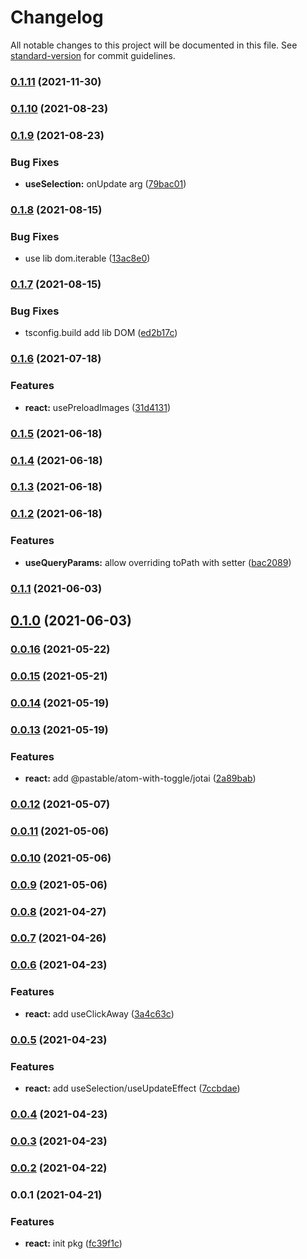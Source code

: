 # Changelog

All notable changes to this project will be documented in this file. See [standard-version](https://github.com/conventional-changelog/standard-version) for commit guidelines.

### [0.1.11](https://github.com/astahmer/pastable/compare/@pastable/react@0.1.10...@pastable/react@0.1.11) (2021-11-30)

### [0.1.10](https://github.com/astahmer/pastable/compare/@pastable/react@0.1.9...@pastable/react@0.1.10) (2021-08-23)

### [0.1.9](https://github.com/astahmer/pastable/compare/@pastable/react@0.1.8...@pastable/react@0.1.9) (2021-08-23)


### Bug Fixes

* **useSelection:** onUpdate arg ([79bac01](https://github.com/astahmer/pastable/commit/79bac01cbaaeb86a96ce1c1135aaaedd0ddfb2c8))

### [0.1.8](https://github.com/astahmer/pastable/compare/@pastable/react@0.1.7...@pastable/react@0.1.8) (2021-08-15)


### Bug Fixes

* use lib dom.iterable ([13ac8e0](https://github.com/astahmer/pastable/commit/13ac8e011a1bf997d7fae052c4232a5ffeb5b9ae))

### [0.1.7](https://github.com/astahmer/pastable/compare/@pastable/react@0.1.6...@pastable/react@0.1.7) (2021-08-15)


### Bug Fixes

* tsconfig.build add lib DOM ([ed2b17c](https://github.com/astahmer/pastable/commit/ed2b17cec4123846108ea4c26a2a8b7f4e0f0810))

### [0.1.6](https://github.com/astahmer/pastable/compare/@pastable/react@0.1.5...@pastable/react@0.1.6) (2021-07-18)


### Features

* **react:** usePreloadImages ([31d4131](https://github.com/astahmer/pastable/commit/31d4131e2a0fefe2d2f83c73b383f8d8de17f2ab))

### [0.1.5](https://github.com/astahmer/pastable/compare/@pastable/react@0.1.4...@pastable/react@0.1.5) (2021-06-18)

### [0.1.4](https://github.com/astahmer/pastable/compare/@pastable/react@0.1.3...@pastable/react@0.1.4) (2021-06-18)

### [0.1.3](https://github.com/astahmer/pastable/compare/@pastable/react@0.1.2...@pastable/react@0.1.3) (2021-06-18)

### [0.1.2](https://github.com/astahmer/pastable/compare/@pastable/react@0.1.1...@pastable/react@0.1.2) (2021-06-18)


### Features

* **useQueryParams:** allow overriding toPath with setter ([bac2089](https://github.com/astahmer/pastable/commit/bac20891d1656489ea2c2c6086e7ce589349496d))

### [0.1.1](https://github.com/astahmer/pastable/compare/@pastable/react@0.1.0...@pastable/react@0.1.1) (2021-06-03)

## [0.1.0](https://github.com/astahmer/pastable/compare/@pastable/react@0.0.16...@pastable/react@0.1.0) (2021-06-03)

### [0.0.16](https://github.com/astahmer/pastable/compare/@pastable/react@0.0.15...@pastable/react@0.0.16) (2021-05-22)

### [0.0.15](https://github.com/astahmer/pastable/compare/@pastable/react@0.0.14...@pastable/react@0.0.15) (2021-05-21)

### [0.0.14](https://github.com/astahmer/pastable/compare/@pastable/react@0.0.13...@pastable/react@0.0.14) (2021-05-19)

### [0.0.13](https://github.com/astahmer/pastable/compare/@pastable/react@0.0.12...@pastable/react@0.0.13) (2021-05-19)


### Features

* **react:** add @pastable/atom-with-toggle/jotai ([2a89bab](https://github.com/astahmer/pastable/commit/2a89babfd89bc8fe554e1edb190325fa1cc2edd6))

### [0.0.12](https://github.com/astahmer/pastable/compare/@pastable/react@0.0.11...@pastable/react@0.0.12) (2021-05-07)

### [0.0.11](https://github.com/astahmer/pastable/compare/@pastable/react@0.0.10...@pastable/react@0.0.11) (2021-05-06)

### [0.0.10](https://github.com/astahmer/pastable/compare/@pastable/react@0.0.9...@pastable/react@0.0.10) (2021-05-06)

### [0.0.9](https://github.com/astahmer/pastable/compare/@pastable/react@0.0.8...@pastable/react@0.0.9) (2021-05-06)

### [0.0.8](https://github.com/astahmer/pastable/compare/@pastable/react@0.0.7...@pastable/react@0.0.8) (2021-04-27)

### [0.0.7](https://github.com/astahmer/pastable/compare/@pastable/react@0.0.6...@pastable/react@0.0.7) (2021-04-26)

### [0.0.6](https://github.com/astahmer/pastable/compare/@pastable/react@0.0.5...@pastable/react@0.0.6) (2021-04-23)


### Features

* **react:** add useClickAway ([3a4c63c](https://github.com/astahmer/pastable/commit/3a4c63cb48a0a734f0b0797d02014674e8728eb4))

### [0.0.5](https://github.com/astahmer/pastable/compare/@pastable/react@0.0.4...@pastable/react@0.0.5) (2021-04-23)


### Features

* **react:** add useSelection/useUpdateEffect ([7ccbdae](https://github.com/astahmer/pastable/commit/7ccbdae7f51726a211efc7692a78ffe6d8178721))

### [0.0.4](https://github.com/astahmer/pastable/compare/@pastable/react@0.0.2...@pastable/react@0.0.4) (2021-04-23)

### [0.0.3](https://github.com/astahmer/pastable/compare/@pastable/react@0.0.2...@pastable/react@0.0.3) (2021-04-23)

### [0.0.2](https://github.com/astahmer/pastable/compare/@pastable/react@0.0.1...@pastable/react@0.0.2) (2021-04-22)

### 0.0.1 (2021-04-21)


### Features

* **react:** init pkg ([fc39f1c](https://github.com/astahmer/pastable/commit/fc39f1ca3a57f99bc56490a5a94b4e382b66be3f))
